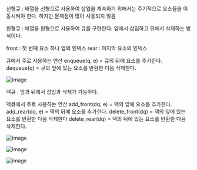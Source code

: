 선형큐 : 배열을 선형으로 사용하여 삽입을 계속하기 위해서는 주기적으로 요소들을 이동시켜야 한다. 하지만 문제점이 많아 사용되지 않음

원형큐 : 배열을 원형으로 사용하여 큐를 구현한다. 앞에서 삽입하고 뒤에서 삭제하는 방식이다.

front : 첫 번째 요소 하나 앞의 인덱스
rear : 마지막 요소의 인덱스

큐에서 주로 사용하는 연산
enqueue(q, e)  = 큐의 뒤에 요소를 추가한다.
dequeue(q) = 큐의 앞에 있는 요소를 반환한 다음 삭제한다.

![image](https://user-images.githubusercontent.com/103267689/163175095-b7eea8a1-8575-4e64-be41-68f747e07b60.png)


덱큐 : 앞과 뒤에서 삽입과 삭제가 가능하다.

덱큐에서 주로 사용하는 연산
add_front(dq, e) = 덱의 앞에 요소를 추가한다.
add_rear(dq, e) = 덱의 뒤에 요소를 추가한다.
delete_front(dq) = 덱의 앞에 있는 요소를 반환한 다음 삭제한다
delete_rear(dq) = 덱의 뒤에 있는 요소를 반환한 다음 삭제한다.

![image](https://user-images.githubusercontent.com/103267689/163175233-1e9a1a8f-3f1e-43b1-a767-acdc63a3a1f0.png)

![image](https://user-images.githubusercontent.com/103267689/163175397-5048cb73-f01a-47ed-9bf4-e77e0f7cceca.png)

![image](https://user-images.githubusercontent.com/103267689/163175433-665a48f1-a78a-4ab7-82a9-aba7329871e7.png)
